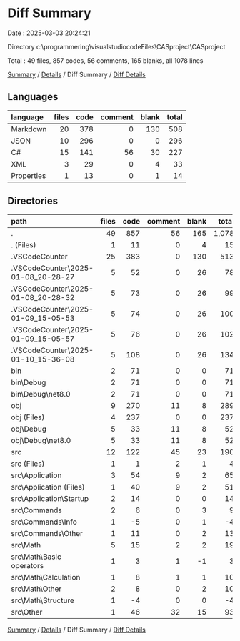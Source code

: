 # Diff Summary

Date : 2025-03-03 20:24:21

Directory c:\\programmering\\visualstudiocodeFiles\\CASproject\\CASproject

Total : 49 files,  857 codes, 56 comments, 165 blanks, all 1078 lines

[Summary](results.md) / [Details](details.md) / Diff Summary / [Diff Details](diff-details.md)

## Languages
| language | files | code | comment | blank | total |
| :--- | ---: | ---: | ---: | ---: | ---: |
| Markdown | 20 | 378 | 0 | 130 | 508 |
| JSON | 10 | 296 | 0 | 0 | 296 |
| C# | 15 | 141 | 56 | 30 | 227 |
| XML | 3 | 29 | 0 | 4 | 33 |
| Properties | 1 | 13 | 0 | 1 | 14 |

## Directories
| path | files | code | comment | blank | total |
| :--- | ---: | ---: | ---: | ---: | ---: |
| . | 49 | 857 | 56 | 165 | 1,078 |
| . (Files) | 1 | 11 | 0 | 4 | 15 |
| .VSCodeCounter | 25 | 383 | 0 | 130 | 513 |
| .VSCodeCounter\\2025-01-08_20-28-27 | 5 | 52 | 0 | 26 | 78 |
| .VSCodeCounter\\2025-01-08_20-28-32 | 5 | 73 | 0 | 26 | 99 |
| .VSCodeCounter\\2025-01-09_15-05-53 | 5 | 74 | 0 | 26 | 100 |
| .VSCodeCounter\\2025-01-09_15-05-57 | 5 | 76 | 0 | 26 | 102 |
| .VSCodeCounter\\2025-01-10_15-36-08 | 5 | 108 | 0 | 26 | 134 |
| bin | 2 | 71 | 0 | 0 | 71 |
| bin\\Debug | 2 | 71 | 0 | 0 | 71 |
| bin\\Debug\\net8.0 | 2 | 71 | 0 | 0 | 71 |
| obj | 9 | 270 | 11 | 8 | 289 |
| obj (Files) | 4 | 237 | 0 | 0 | 237 |
| obj\\Debug | 5 | 33 | 11 | 8 | 52 |
| obj\\Debug\\net8.0 | 5 | 33 | 11 | 8 | 52 |
| src | 12 | 122 | 45 | 23 | 190 |
| src (Files) | 1 | 1 | 2 | 1 | 4 |
| src\\Application | 3 | 54 | 9 | 2 | 65 |
| src\\Application (Files) | 1 | 40 | 9 | 2 | 51 |
| src\\Application\\Startup | 2 | 14 | 0 | 0 | 14 |
| src\\Commands | 2 | 6 | 0 | 3 | 9 |
| src\\Commands\\Info | 1 | -5 | 0 | 1 | -4 |
| src\\Commands\\Other | 1 | 11 | 0 | 2 | 13 |
| src\\Math | 5 | 15 | 2 | 2 | 19 |
| src\\Math\\Basic operators | 1 | 3 | 1 | -1 | 3 |
| src\\Math\\Calculation | 1 | 8 | 1 | 1 | 10 |
| src\\Math\\Other | 2 | 8 | 0 | 2 | 10 |
| src\\Math\\Structure | 1 | -4 | 0 | 0 | -4 |
| src\\Other | 1 | 46 | 32 | 15 | 93 |

[Summary](results.md) / [Details](details.md) / Diff Summary / [Diff Details](diff-details.md)